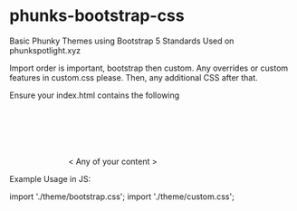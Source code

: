 # phunks-bootstrap-css

Basic Phunky Themes using Bootstrap 5 Standards
Used on phunkspotlight.xyz

Import order is important, bootstrap then custom.
Any overrides or custom features in custom.css please.
Then, any additional CSS after that.


Ensure your index.html contains the following

<svg width="100" height="100" xmlns="http://www.w3.org/2000/svg">
<htmlObject width="100" height="100">
 <head>
   <link rel="preconnect" href="https://fonts.googleapis.com">
    <link rel="preconnect" href="https://fonts.gstatic.com" crossorigin>
</head>


<body>    
    < Any of your content >
   <script
     src="https://cdn.jsdelivr.net/npm/bootstrap@5.1.3/dist/js/bootstrap.bundle.min.js"
      integrity="sha384-ka7Sk0Gln4gmtz2MlQnikT1wXgYsOg+OMhuP+IlRH9sENBO0LRn5q+8nbTov4+1p"
      crossorigin="anonymous"
    ></script>
</body>
</htmlObject>
</svg>

Example Usage in JS:

import './theme/bootstrap.css';
import './theme/custom.css';
